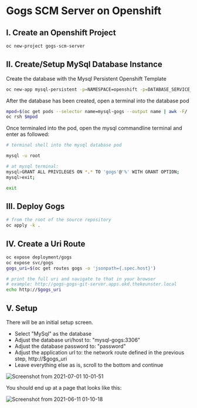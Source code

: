 # Gogs SCM Server on Openshift

## I. Create an Openshift Project

```bash
oc new-project gogs-scm-server
```

## II. Create/Setup MySql Database Instance

Create the database with the Mysql Persistent Openshift Template

```bash
oc new-app mysql-persistent -p=NAMESPACE=openshift -p=DATABASE_SERVICE_NAME=mysql-gogs -p=MYSQL_DATABASE=gogs -p=MYSQL_USER=gogs -p=MYSQL_PASSWORD=password -p=MYSQL_ROOT_PASSWORD=password -p=MEMORY_LIMIT=1Gi -p=VOLUME_CAPACITY=1Gi -p=MYSQL_VERSION=8.0-el8
```

After the database has been created, open a terminal into the database pod

```bash
mpod=$(oc get pods --selector name=mysql-gogs --output name | awk -F/ '{print $NF}')
oc rsh $mpod
```

Once terminaled into the pod, open the mysql commandline terminal and enter as followed: 

```bash
# terminal shell into the mysql database pod

mysql -u root

# at mysql terminal: 
mysql>GRANT ALL PRIVILEGES ON *.* TO 'gogs'@'%' WITH GRANT OPTION;
mysql>exit;

exit
```

## III. Deploy Gogs

```bash
# from the root of the source repository
oc apply -k .
```

## IV. Create a Uri Route

```bash
oc expose deployment/gogs
oc expose svc/gogs
gogs_uri=$(oc get routes gogs -o 'jsonpath={.spec.host}')

# print the full uri and navigate to that in your browser
# example: http://gogs-gogs-git-server.apps.okd.thekeunster.local
echo http://$gogs_uri
```

## V. Setup

There will be an initial setup screen. 
- Select "MySql" as the database 
- Adjust the database uri/host to: "mysql-gogs:3306"
- Adjust the database password to: "password"
- Adjust the application url to: the network route defined in the previous step, http://$gogs_uri
- Leave everything else as is, scroll to the bottom and continue

![Screenshot from 2021-07-01 10-01-51](https://user-images.githubusercontent.com/61749/124146545-7aa97a00-da53-11eb-861c-36102eb02a7c.png)

You should end up at a page that looks like this:

![Screenshot from 2021-06-11 01-10-18](https://user-images.githubusercontent.com/61749/121639258-e2bb0080-ca51-11eb-89e0-c5006745efc3.png)


